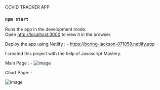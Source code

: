 
COVID TRACKER APP

### `npm start`

Runs the app in the development mode.<br />
Open [http://localhost:3000](http://localhost:3000) to view it in the browser.


Deploy the app using Netlify : -
https://boring-jackson-071059.netlify.app


I created this project with the help of Javascript Mastery.


Main Page : - 
![image](https://res.cloudinary.com/singhprateek089/image/upload/v1595174860/Screenshot_9_cpdv8z.png)

Chart Page: - 

![image](https://res.cloudinary.com/singhprateek089/image/upload/v1595174972/Screenshot_10_cllp7p.png)
